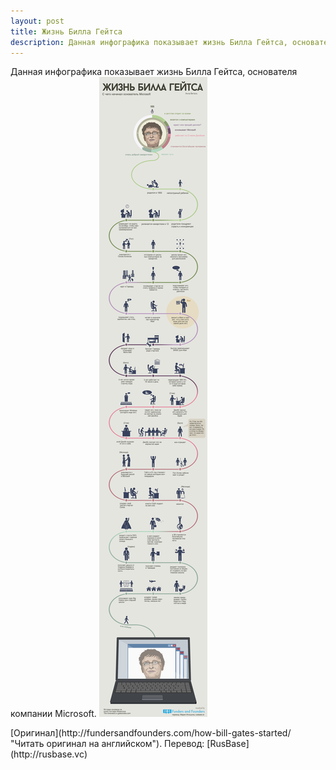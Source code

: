 ```yaml
---
layout: post
title: Жизнь Билла Гейтса
description: Данная инфографика показывает жизнь Билла Гейтса, основателя компании Microsoft
---
```

Данная инфографика показывает жизнь Билла Гейтса, основателя компании Microsoft.
![Жизнь Билла Гейтса - инфографика](/img/zhizn-billa-gejtsa.png)
<p class="credits">[Оригинал](http://fundersandfounders.com/how-bill-gates-started/ "Читать оригинал на английском"). Перевод: [RusBase](http://rusbase.vc)</p>
